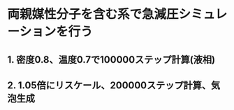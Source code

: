 # 両親媒性分子を含む系で急減圧シミュレーションを行う

## 1. 密度0.8、温度0.7で100000ステップ計算(液相)

## 2. 1.05倍にリスケール、200000ステップ計算、気泡生成




